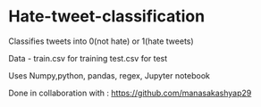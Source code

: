 # Hate-tweet-classification
Classifies tweets into 0(not hate) or 1(hate tweets)

Data - train.csv for training
        test.csv for test
        
Uses Numpy,python, pandas, regex, Jupyter notebook

Done in collaboration with : https://github.com/manasakashyap29
